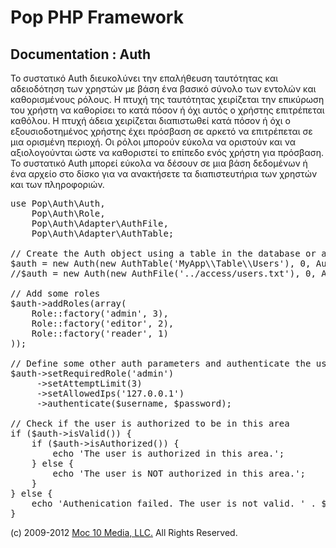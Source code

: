 Pop PHP Framework
=================

Documentation : Auth
--------------------

Το συστατικό Auth διευκολύνει την επαλήθευση ταυτότητας και αδειοδότηση των χρηστών με βάση ένα βασικό σύνολο των εντολών και καθορισμένους ρόλους. Η πτυχή της ταυτότητας χειρίζεται την επικύρωση του χρήστη να καθορίσει το κατά πόσον ή όχι αυτός ο χρήστης επιτρέπεται καθόλου. Η πτυχή άδεια χειρίζεται διαπιστωθεί κατά πόσον ή όχι ο εξουσιοδοτημένος χρήστης έχει πρόσβαση σε αρκετό να επιτρέπεται σε μια ορισμένη περιοχή. Οι ρόλοι μπορούν εύκολα να οριστούν και να αξιολογούνται ώστε να καθοριστεί το επίπεδο ενός χρήστη για πρόσβαση. Το συστατικό Auth μπορεί εύκολα να δέσουν σε μια βάση δεδομένων ή ένα αρχείο στο δίσκο για να ανακτήσετε τα διαπιστευτήρια των χρηστών και των πληροφοριών.

<pre>
use Pop\Auth\Auth,
    Pop\Auth\Role,
    Pop\Auth\Adapter\AuthFile,
    Pop\Auth\Adapter\AuthTable;

// Create the Auth object using a table in the database or a local access file.
$auth = new Auth(new AuthTable('MyApp\\Table\\Users'), 0, Auth::ENCRYPT_SHA1);
//$auth = new Auth(new AuthFile('../access/users.txt'), 0, Auth::ENCRYPT_SHA1);

// Add some roles
$auth->addRoles(array(
    Role::factory('admin', 3),
    Role::factory('editor', 2),
    Role::factory('reader', 1)
));

// Define some other auth parameters and authenticate the user
$auth->setRequiredRole('admin')
     ->setAttemptLimit(3)
     ->setAllowedIps('127.0.0.1')
     ->authenticate($username, $password);

// Check if the user is authorized to be in this area
if ($auth->isValid()) {
    if ($auth->isAuthorized()) {
        echo 'The user is authorized in this area.';
    } else {
        echo 'The user is NOT authorized in this area.';
    }
} else {
    echo 'Authenication failed. The user is not valid. ' . $auth->getResultMessage();
}
</pre>

(c) 2009-2012 [Moc 10 Media, LLC.](http://www.moc10media.com) All Rights Reserved.
